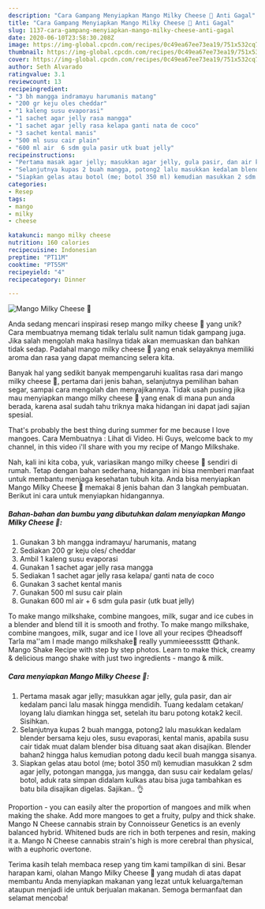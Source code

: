 ```yaml
---
description: "Cara Gampang Menyiapkan Mango Milky Cheese 🥭 Anti Gagal"
title: "Cara Gampang Menyiapkan Mango Milky Cheese 🥭 Anti Gagal"
slug: 1137-cara-gampang-menyiapkan-mango-milky-cheese-anti-gagal
date: 2020-06-10T23:58:30.208Z
image: https://img-global.cpcdn.com/recipes/0c49ea67ee73ea19/751x532cq70/mango-milky-cheese-🥭-foto-resep-utama.jpg
thumbnail: https://img-global.cpcdn.com/recipes/0c49ea67ee73ea19/751x532cq70/mango-milky-cheese-🥭-foto-resep-utama.jpg
cover: https://img-global.cpcdn.com/recipes/0c49ea67ee73ea19/751x532cq70/mango-milky-cheese-🥭-foto-resep-utama.jpg
author: Seth Alvarado
ratingvalue: 3.1
reviewcount: 13
recipeingredient:
- "3 bh mangga indramayu harumanis matang"
- "200 gr keju oles cheddar"
- "1 kaleng susu evaporasi"
- "1 sachet agar jelly rasa mangga"
- "1 sachet agar jelly rasa kelapa ganti nata de coco"
- "3 sachet kental manis"
- "500 ml susu cair plain"
- "600 ml air  6 sdm gula pasir utk buat jelly"
recipeinstructions:
- "Pertama masak agar jelly; masukkan agar jelly, gula pasir, dan air kedalam panci lalu masak hingga mendidih. Tuang kedalam cetakan/ loyang lalu diamkan hingga set, setelah itu baru potong kotak2 kecil. Sisihkan."
- "Selanjutnya kupas 2 buah mangga, potong2 lalu masukkan kedalam blender bersama keju oles, susu evaporasi, kental manis, apabila susu cair tidak muat dalam blender bisa dituang saat akan disajikan. Blender bahan2 hingga halus kemudian potong dadu kecil buah mangga sisanya."
- "Siapkan gelas atau botol (me; botol 350 ml) kemudian masukkan 2 sdm agar jelly, potongan mangga, jus mangga, dan susu cair kedalam gelas/ botol, aduk rata simpan didalam kulkas atau bisa juga tambahkan es batu bila disajikan digelas. Sajikan.. 👌"
categories:
- Resep
tags:
- mango
- milky
- cheese

katakunci: mango milky cheese 
nutrition: 160 calories
recipecuisine: Indonesian
preptime: "PT11M"
cooktime: "PT55M"
recipeyield: "4"
recipecategory: Dinner

---
```



![Mango Milky Cheese 🥭](https://img-global.cpcdn.com/recipes/0c49ea67ee73ea19/751x532cq70/mango-milky-cheese-🥭-foto-resep-utama.jpg)

Anda sedang mencari inspirasi resep mango milky cheese 🥭 yang unik? Cara membuatnya memang tidak terlalu sulit namun tidak gampang juga. Jika salah mengolah maka hasilnya tidak akan memuaskan dan bahkan tidak sedap. Padahal mango milky cheese 🥭 yang enak selayaknya memiliki aroma dan rasa yang dapat memancing selera kita.

Banyak hal yang sedikit banyak mempengaruhi kualitas rasa dari mango milky cheese 🥭, pertama dari jenis bahan, selanjutnya pemilihan bahan segar, sampai cara mengolah dan menyajikannya. Tidak usah pusing jika mau menyiapkan mango milky cheese 🥭 yang enak di mana pun anda berada, karena asal sudah tahu triknya maka hidangan ini dapat jadi sajian spesial.

That&#39;s probably the best thing during summer for me because I love mangoes. Cara Membuatnya : Lihat di Video. Hi Guys, welcome back to my channel, in this video i&#39;ll share with you my recipe of Mango Milkshake.


Nah, kali ini kita coba, yuk, variasikan mango milky cheese 🥭 sendiri di rumah. Tetap dengan bahan sederhana, hidangan ini bisa memberi manfaat untuk membantu menjaga kesehatan tubuh kita. Anda bisa menyiapkan Mango Milky Cheese 🥭 memakai 8 jenis bahan dan 3 langkah pembuatan. Berikut ini cara untuk menyiapkan hidangannya.

<!--inarticleads1-->

##### Bahan-bahan dan bumbu yang dibutuhkan dalam menyiapkan Mango Milky Cheese 🥭:

1. Gunakan 3 bh mangga indramayu/ harumanis, matang
1. Sediakan 200 gr keju oles/ cheddar
1. Ambil 1 kaleng susu evaporasi
1. Gunakan 1 sachet agar jelly rasa mangga
1. Sediakan 1 sachet agar jelly rasa kelapa/ ganti nata de coco
1. Gunakan 3 sachet kental manis
1. Gunakan 500 ml susu cair plain
1. Gunakan 600 ml air + 6 sdm gula pasir (utk buat jelly)


To make mango milkshake, combine mangoes, milk, sugar and ice cubes in a blender and blend till it is smooth and frothy. To make mango milkshake, combine mangoes, milk, sugar and ice I love all your recipes 😍headsoff Tarla ma&#39;&#39;am I made mango milkshake🥭 really yummieeesssttt 😋thank. Mango Shake Recipe with step by step photos. Learn to make thick, creamy &amp; delicious mango shake with just two ingredients - mango &amp; milk. 

<!--inarticleads2-->

##### Cara menyiapkan Mango Milky Cheese 🥭:

1. Pertama masak agar jelly; masukkan agar jelly, gula pasir, dan air kedalam panci lalu masak hingga mendidih. Tuang kedalam cetakan/ loyang lalu diamkan hingga set, setelah itu baru potong kotak2 kecil. Sisihkan.
1. Selanjutnya kupas 2 buah mangga, potong2 lalu masukkan kedalam blender bersama keju oles, susu evaporasi, kental manis, apabila susu cair tidak muat dalam blender bisa dituang saat akan disajikan. Blender bahan2 hingga halus kemudian potong dadu kecil buah mangga sisanya.
1. Siapkan gelas atau botol (me; botol 350 ml) kemudian masukkan 2 sdm agar jelly, potongan mangga, jus mangga, dan susu cair kedalam gelas/ botol, aduk rata simpan didalam kulkas atau bisa juga tambahkan es batu bila disajikan digelas. Sajikan.. 👌


Proportion - you can easily alter the proportion of mangoes and milk when making the shake. Add more mangoes to get a fruity, pulpy and thick shake. Mango N Cheese cannabis strain by Connoisseur Genetics is an evenly balanced hybrid. Whitened buds are rich in both terpenes and resin, making it a. Mango N Cheese cannabis strain&#39;s high is more cerebral than physical, with a euphoric overtone. 

Terima kasih telah membaca resep yang tim kami tampilkan di sini. Besar harapan kami, olahan Mango Milky Cheese 🥭 yang mudah di atas dapat membantu Anda menyiapkan makanan yang lezat untuk keluarga/teman ataupun menjadi ide untuk berjualan makanan. Semoga bermanfaat dan selamat mencoba!

